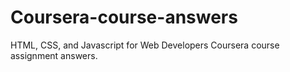 # Coursera-course-answers
HTML, CSS, and Javascript for Web Developers Coursera course assignment answers.
